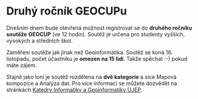 <!--
title : Druhý ročník GEOCUPu
author : Roman Ožana <ozana@omdesign.cz>
date : 23.10.2006 07:53:39
tags : GIS, mix
-->

# Druhý ročník GEOCUPu

Dnešním dnem bude otevřená možnost registrovat se do **druhého ročníku soutěže** **GEOCUP** (ve 12 hodin). Soutěž je určena pro studenty vyšších, vysokých a středních škol.

Zaměření soutěže jak jinak než Geoinformatika. Soutěž se koná 16. listopadu, počet účastníku je **omezen na 15 lidí**. Takže spěchat :-) pokud máte zájem.

Stajně jako loni je soutěž rozdělena na **dvě kategorie** a sice Mapová kompozice a Analýza dat. Pro více informací se můžete dozvědět na stránkách [Katedry Informatiky a Geoinformatiky UJEP][1].

 [1]: http://fzp.ujep.cz/kig/geocup/ "Stránky soutěže GEOCUP"